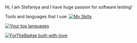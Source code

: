 Hi, I am Stefaniya and I have huge passion for software testing!

Tools and languages that I use:
[![My Skills](https://skillicons.dev/icons?i=cs,js,html,css,postman,docker,dotnet,visualstudio,vscode,nodejs,github,selenium,grafana,prometheus,jenkins,mongodb,mysql,windows,wordpress)](https://skillicons.dev)

[![Your top languages](https://github-readme-stats.vercel.app/api/top-langs/?username=StefRuseva88&theme=blue-green)](https://github.com/anuraghazra/github-readme-stats)


[![ForTheBadge built-with-love](http://ForTheBadge.com/images/badges/built-with-love.svg)](https://GitHub.com/Naereen/)
